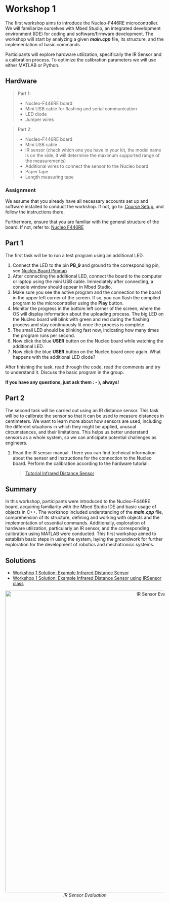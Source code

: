 <!-- link list -->
[0]: https://os.mbed.com/platforms/ST-Nucleo-F446RE/

# Workshop 1

The first workshop aims to introduce the Nucleo-F446RE microcontroller. We will familiarize ourselves with Mbed Studio, an integrated development environment (IDE) for coding and software/firmware development. The workshop will start by analyzing a given ***main.cpp*** file, its structure, and the implementation of basic commands.

Participants will explore hardware utilization, specifically the IR Sensor and a calibration process. To optimize the calibration parameters we will use either MATLAB or Python.

## Hardware

>Part 1:
> - Nucleo-F446RE board
> - Mini USB cable for flashing and serial communication
> - LED diode
> - Jumper wires

>Part 2:
> - Nucleo-F446RE board
> - Mini USB cable
> - IR sensor (check which one you have in your kit, the model name is on the side, it will determine the maximum supported range of the measurements)
> - Additional wires to connect the sensor to the Nucleo board
> - Paper tape
> - Length measuring tape

### Assignment

We assume that you already have all necessary accounts set up and software installed to conduct the workshop. If not, go to: [Course Setup](../markdown/course_setup.md), and follow the instructions there.

Furthermore, ensure that you are familiar with the general structure of the board. If not, refer to: [Nucleo F446RE](../../README.md#nucleo-f446re)

## Part 1

The first task will be to run a test program using an additional LED.

1. Connect the LED to the pin **PB_9** and ground to the corresponding pin, see [Nucleo Board Pinmap][0]
2. After connecting the additional LED, connect the board to the computer or laptop using the mini USB cable. Immediately after connecting, a console window should appear in Mbed Studio.
3. Make sure you see the active program and the connection to the board in the upper left corner of the screen. If so, you can flash the compiled program to the microcontroller using the **Play** button.
4. Monitor the progress in the bottom left corner of the screen, where the OS will display information about the uploading process. The big LED on the Nucleo board will blink with green and red during the flashing process and stay continuously lit once the process is complete.
5. The small LED should be blinking fast now, indicating how many times the program runs per second.
6. Now click the blue **USER** button on the Nucleo board while watching the additional LED.
7. Now click the blue **USER** button on the Nucleo board once again. What happens with the additional LED diode?

After finishing the task, read through the code, read the comments and try to understand it. Discuss the basic program in the group. 

**If you have any questions, just ask them : - ), always!**

## Part 2

The second task will be carried out using an IR distance sensor. This task will be to calibrate the sensor so that it can be used to measure distances in centimeters. We want to learn more about how sensors are used, including the different situations in which they might be applied, unusual circumstances, and their limitations. This helps us better understand sensors as a whole system, so we can anticipate potential challenges as engineers.

1. Read the IR sensor manual. There you can find technical information about the sensor and instructions for the connection to the Nucleo board. Perform the calibration according to the hardware tutorial:
   
    > [Tutorial Infrared Distance Sensor](../markdown/ir_sensor.md)

## Summary

In this workshop, participants were introduced to the Nucleo-F446RE board, acquiring familiarity with the Mbed Studio IDE and basic usage of objects in C++. The workshop included understanding of the ***main.cpp*** file, comprehension of its structure, defining and working with objects and the implementation of essential commands. Additionally, exploration of hardware utilization, particularly an IR sensor, and the corresponding calibration using MATLAB were conducted. This first workshop aimed to establish basic steps in using the system, laying the groundwork for further exploration for the development of robotics and mechatronics systems.

## Solutions

- [Workshop 1 Solution: Example Infrared Distance Sensor](../solutions/main_ir_sensor.cpp)
- [Workshop 1 Solution: Example Infrared Distance Sensor using IRSensor class](../solutions/main_ir_sensor_class.cpp)

<p align="center">
    <img src="../images/ir_sensor_eval.png" alt="IR Sensor Evaluation" width="950"/> </br>
    <i>IR Sensor Evaluation</i>
</p>
